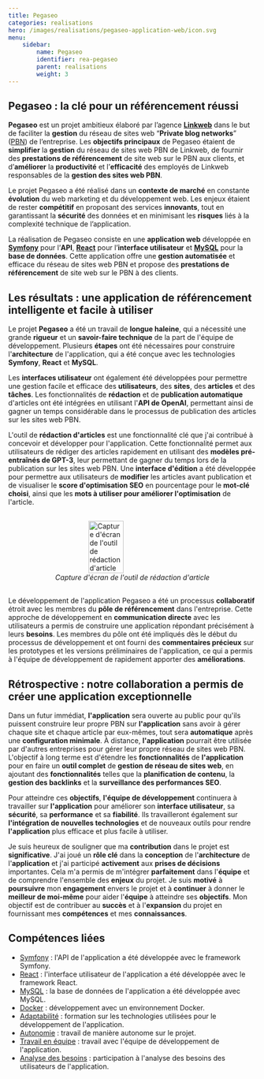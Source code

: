 ```yaml
---
title: Pegaseo
categories: realisations
hero: /images/realisations/pegaseo-application-web/icon.svg
menu:
    sidebar:
        name: Pegaseo
        identifier: rea-pegaseo
        parent: realisations
        weight: 3
---
```


## Pegaseo : la clé pour un référencement réussi

**Pegaseo** est un projet ambitieux élaboré par l’agence **[Linkweb](/posts/experiences/linkweb)** dans le but de faciliter la **gestion** du réseau de sites web “**Private blog networks**” ([PBN](https://fr.semrush.com/blog/pbn-mythes-risques/#que-sont-les-r%C3%A9seaux-de-blogs-priv%C3%A9s)) de l’entreprise. Les **objectifs principaux** de Pegaseo étaient de **simplifier** la **gestion** du réseau de sites web PBN de Linkweb, de fournir des **prestations de référencement** de site web sur le PBN aux clients, et d’**améliorer** la **productivité** et l’**efficacité** des employés de Linkweb responsables de la **gestion des sites web PBN**.

Le projet Pegaseo a été réalisé dans un **contexte de marché** en constante **évolution** du web marketing et du développement web. Les enjeux étaient de rester **compétitif** en proposant des services **innovants**, tout en garantissant la **sécurité** des données et en minimisant les **risques** liés à la complexité technique de l’application.

La réalisation de Pegaseo consiste en une **application web** développée en **[Symfony](/posts/competences-techniques/symfony)** pour l’**API**, **[React](/posts/competences-techniques/react)** pour l’**interface utilisateur** et **[MySQL](/posts/competences-techniques/mysql)** pour la **base de données**. Cette application offre une **gestion automatisée** et efficace du réseau de sites web PBN et propose des **prestations de référencement** de site web sur le PBN à des clients.

## Les résultats : une application de référencement intelligente et facile à utiliser

Le projet **Pegaseo** a été un travail de **longue haleine**, qui a nécessité une grande **rigueur** et un **savoir-faire technique** de la part de l'équipe de développement. Plusieurs **étapes** ont été nécessaires pour construire l'**architecture** de l'application, qui a été conçue avec les technologies **Symfony**, **React** et **MySQL**.

Les **interfaces utilisateur** ont également été développées pour permettre une gestion facile et efficace des **utilisateurs**, des **sites**, des **articles** et des **tâches**. Les fonctionnalités de **rédaction** et de **publication automatique** d'articles ont été intégrées en utilisant l'**API de OpenAI**, permettant ainsi de gagner un temps considérable dans le processus de publication des articles sur les sites web PBN.

L'outil de **rédaction d'articles** est une fonctionnalité clé que j'ai contribué à concevoir et développer pour l'application. Cette fonctionnalité permet aux utilisateurs de rédiger des articles rapidement en utilisant des **modèles pré-entraînés de GPT-3**, leur permettant de gagner du temps lors de la publication sur les sites web PBN. Une **interface d'édition** a été développée pour permettre aux utilisateurs de **modifier** les articles avant publication et de visualiser le **score d'optimisation SEO** en pourcentage pour le **mot-clé choisi**, ainsi que les **mots à utiliser pour améliorer l'optimisation** de l'article.

<div style="display: flex; flex-direction: column; align-items: center; justify-content: center; margin: 30px;">
  <img onclick="window.open('/images/realisations/pegaseo/outil-redaction.png')" src="/images/realisations/pegaseo/outil-redaction.png" width="40%" style="align-self: center; cursor: pointer;" alt="Capture d'écran de l'outil de rédaction d'article" title="Cliquer pour zoomer" />
  <i>Capture d'écran de l'outil de rédaction d'article</i>
</div>

Le développement de l'application Pegaseo a été un processus **collaboratif** étroit avec les membres du **pôle de référencement** dans l'entreprise. Cette approche de développement en **communication directe** avec les utilisateurs a permis de construire une application répondant précisément à leurs **besoins**. Les membres du pôle ont été impliqués dès le début du processus de développement et ont fourni des **commentaires précieux** sur les prototypes et les versions préliminaires de l'application, ce qui a permis à l'équipe de développement de rapidement apporter des **améliorations**.

## Rétrospective : notre collaboration a permis de créer une application exceptionnelle

Dans un futur immédiat, **l'application** sera ouverte au public pour qu'ils puissent construire leur propre PBN sur **l'application** sans avoir à gérer chaque site et chaque article par eux-mêmes, tout sera **automatique** après une **configuration minimale**. À distance, **l'application** pourrait être utilisée par d'autres entreprises pour gérer leur propre réseau de sites web PBN. L'objectif à long terme est d'étendre les **fonctionnalités** de **l'application** pour en faire un **outil complet** de **gestion de réseau de sites web**, en ajoutant des **fonctionnalités** telles que la **planification de contenu**, la **gestion des backlinks** et la **surveillance des performances SEO**.

Pour atteindre ces **objectifs**, **l'équipe de développement** continuera à travailler sur **l'application** pour améliorer son **interface utilisateur**, sa **sécurité**, sa **performance** et sa **fiabilité**. Ils travailleront également sur **l'intégration de nouvelles technologies** et de nouveaux outils pour rendre **l'application** plus efficace et plus facile à utiliser.

Je suis heureux de souligner que ma **contribution** dans le projet est **significative**. J'ai joué un **rôle clé** dans la **conception** de l'**architecture** de l'**application** et j'ai participé **activement** aux **prises de décisions** importantes. Cela m'a permis de m'intégrer **parfaitement** dans l'**équipe** et de comprendre l'ensemble des **enjeux** du projet. Je suis **motivé** à **poursuivre** mon **engagement** envers le projet et à **continuer** à donner le **meilleur de moi-même** pour aider l'**équipe** à atteindre ses **objectifs**. Mon objectif est de contribuer au **succès** et à l'**expansion** du projet en fournissant mes **compétences** et mes **connaissances**.

## Compétences liées

- [Symfony](/posts/competences-techniques/symfony) : l'API de l'application a été développée avec le framework Symfony.
- [React](/posts/competences-techniques/react) : l'interface utilisateur de l'application a été développée avec le framework React.
- [MySQL](/posts/competences-techniques/mysql) : la base de données de l'application a été développée avec MySQL.
- [Docker](/posts/competences-techniques/docker) : développement avec un environnement Docker.
- [Adaptabilité](/posts/competences-humaines/adaptabilite) : formation sur les technologies utilisées pour le développement de l'application.
- [Autonomie](/posts/competences-humaines/autonomie) : travail de manière autonome sur le projet.
- [Travail en équipe](/posts/competences-humaines/travail-en-equipe) : travail avec l'équipe de développement de l'application.
- [Analyse des besoins](/posts/competences-humaines/analyse-des-besoins) : participation à l'analyse des besoins des utilisateurs de l'application.
  